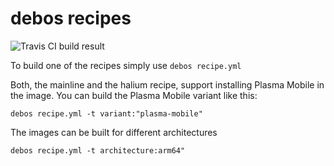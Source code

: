 # debos recipes

![Travis CI build result](https://travis-ci.org/debian-pm-tools/rootfs-builder-debos.svg?branch=master)

To build one of the recipes simply use `debos recipe.yml`

Both, the mainline and the halium recipe, support installing Plasma Mobile in the image.
You can build the Plasma Mobile variant like this:

```debos recipe.yml -t variant:"plasma-mobile"```

The images can be built for different architectures

```debos recipe.yml -t architecture:arm64"```
